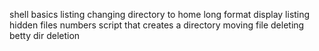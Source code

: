 shell basics
listing
changing directory to home
long format display
listing hidden files
numbers
script that creates a directory
moving file
deleting betty
dir deletion
